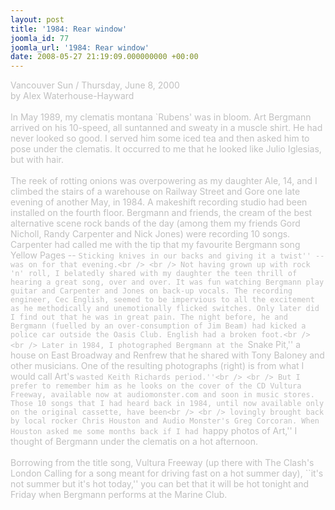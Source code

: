 ```yaml
---
layout: post
title: '1984: Rear window'
joomla_id: 77
joomla_url: '1984: Rear window'
date: 2008-05-27 21:19:09.000000000 +00:00
---
```

<span style="color: #c0c0c0">Vancouver Sun / Thursday, June 8, 2000<br />
by Alex Waterhouse-Hayward<br />
<br />
In May 1989, my clematis montana `Rubens' was in bloom. Art Bergmann arrived on his 10-speed, all suntanned and sweaty in a muscle shirt. He had never looked so good. I served him some iced tea and then asked him to pose under the clematis. It occurred to me that he looked like Julio Iglesias, but with hair.<br />
<br />
The reek of rotting onions was overpowering as my daughter Ale, 14, and I climbed the stairs of a warehouse on Railway Street and Gore one late evening of another May, in 1984. A makeshift recording studio had been installed on the fourth floor. Bergmann and friends, the cream of the best alternative scene rock bands of the day (among them my friends Gord Nicholl, Randy Carpenter and Nick Jones) were recording 10 songs. Carpenter had called me with the tip that my favourite Bergmann song Yellow Pages -- ``Sticking knives in our backs and giving it a twist'' -- was on for that evening.<br />
<br />
Not having grown up with rock 'n' roll, I belatedly shared with my daughter the teen thrill of hearing a great song, over and over. It was fun watching Bergmann play guitar and Carpenter and Jones on back-up vocals. The recording engineer, Cec English, seemed to be impervious to all the excitement as he methodically and unemotionally flicked switches. Only later did I find out that he was in great pain. The night before, he and Bergmann (fuelled by an over-consumption of Jim Beam) had kicked a police car outside the Oasis Club. English had a broken foot.<br />
<br />
Later in 1984, I photographed Bergmann at the ``Snake Pit,'' a house on East Broadway and Renfrew that he shared with Tony Baloney and other musicians. One of the resulting photographs (right) is from what I would call Art's ``wasted Keith Richards period.''<br />
<br />
But I prefer to remember him as he looks on the cover of the CD Vultura Freeway, available now at audiomonster.com and soon in music stores. Those 10 songs that I had heard back in 1984, until now available only on the original cassette, have been<br />
<br />
lovingly brought back by local rocker Chris Houston and Audio Monster's Greg Corcoran. When Houston asked me some months back if I had ``happy photos of Art,'' I thought of Bergmann under the clematis on a hot afternoon.<br />
<br />
Borrowing from the title song, Vultura Freeway (up there with The Clash's London Calling for a song meant for driving fast on a hot summer day), ``it's not summer but it's hot today,'' you can bet that it will be hot tonight and Friday when Bergmann performs at the Marine Club.<br />
</span>
